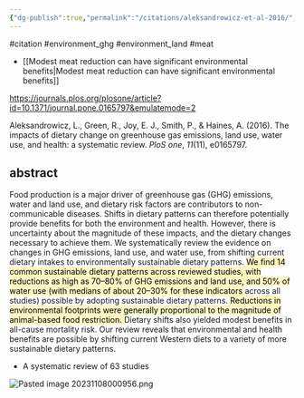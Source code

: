 ```yaml
---
{"dg-publish":true,"permalink":"/citations/aleksandrowicz-et-al-2016/","tags":["#citation","#environment_ghg","#environment_land","#meat"],"created":"2025-10-23T17:42:45.490+01:00","updated":"2025-10-23T18:06:08.866+01:00"}
---
```


#citation #environment_ghg #environment_land  #meat 

- [[Modest meat reduction can have significant environmental benefits\|Modest meat reduction can have significant environmental benefits]]

https://journals.plos.org/plosone/article?id=10.1371/journal.pone.0165797&emulatemode=2

Aleksandrowicz, L., Green, R., Joy, E. J., Smith, P., & Haines, A. (2016). The impacts of dietary change on greenhouse gas emissions, land use, water use, and health: a systematic review. _PloS one_, _11_(11), e0165797.
## abstract
Food production is a major driver of greenhouse gas (GHG) emissions, water and land use, and dietary risk factors are contributors to non-communicable diseases. Shifts in dietary patterns can therefore potentially provide benefits for both the environment and health. However, there is uncertainty about the magnitude of these impacts, and the dietary changes necessary to achieve them. We systematically review the evidence on changes in GHG emissions, land use, and water use, from shifting current dietary intakes to environmentally sustainable dietary patterns. <mark style="background: #FFF3A3A6;">We find 14 common sustainable dietary patterns across reviewed studies, with reductions as high as 70–80% of GHG emissions and land use, and 50% of water use (with medians of about 20–30% for these indicators </mark>across all studies) possible by adopting sustainable dietary patterns. <mark style="background: #FFF3A3A6;">Reductions in environmental footprints were generally proportional to the magnitude of animal-based food restriction. </mark>Dietary shifts also yielded modest benefits in all-cause mortality risk. Our review reveals that environmental and health benefits are possible by shifting current Western diets to a variety of more sustainable dietary patterns.

- A systematic review of 63 studies

![Pasted image 20231108000956.png](/img/user/Citations/Pasted%20image%2020231108000956.png)